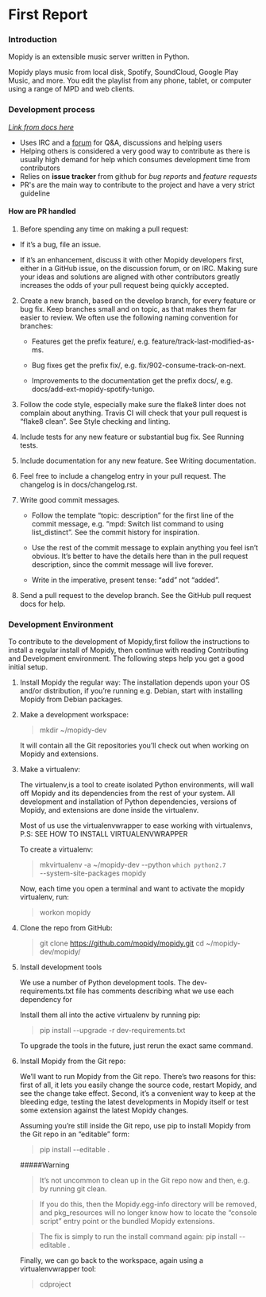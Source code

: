 # First Report

### Introduction
Mopidy is an extensible music server written in Python.

Mopidy plays music from local disk, Spotify, SoundCloud, Google Play Music, and more. You edit the playlist from any phone, tablet, or computer using a range of MPD and web clients.

### Development process

[*Link from docs here*](https://docs.mopidy.com/en/latest/contributing/)

- Uses IRC and a [forum](discuss.mopidy.com) for Q&A, discussions and helping users
- Helping others is considered a very good way to contribute as there is usually high demand for help which consumes development time from contributors
- Relies on **issue tracker** from github for *bug reports* and *feature requests*
- PR's are the main way to contribute to the project and have a very strict guideline

#### How are PR handled

1. Before spending any time on making a pull request:


  * If it’s a bug, file an issue.

  * If it’s an enhancement, discuss it with other Mopidy developers first, either in a GitHub issue, on the discussion forum, or on IRC. Making sure your ideas and solutions are aligned with other contributors greatly increases the odds of your pull request being quickly accepted.

2. Create a new branch, based on the develop branch, for every feature or bug fix. Keep branches small and on topic, as that makes them far easier to review. We often use the following naming convention for branches:

    * Features get the prefix feature/, e.g. feature/track-last-modified-as-ms.

    * Bug fixes get the prefix fix/, e.g. fix/902-consume-track-on-next.

    * Improvements to the documentation get the prefix docs/, e.g. docs/add-ext-mopidy-spotify-tunigo.

3. Follow the code style, especially make sure the flake8 linter does not complain about anything. Travis CI will check that your pull request is “flake8 clean”. See Style checking and linting.

4. Include tests for any new feature or substantial bug fix. See Running tests.

5. Include documentation for any new feature. See Writing documentation.

6. Feel free to include a changelog entry in your pull request. The changelog is in docs/changelog.rst.

7. Write good commit messages.

    * Follow the template “topic: description” for the first line of the commit message, e.g. “mpd: Switch list command to using list_distinct”. See the commit history for inspiration.

    * Use the rest of the commit message to explain anything you feel isn’t obvious. It’s better to have the details here than in the pull request description, since the commit message will live forever.

    * Write in the imperative, present tense: “add” not “added”.

8. Send a pull request to the develop branch. See the GitHub pull request docs for help.

### Development Environment
To contribute to the development of Mopidy,first follow the instructions to install a regular install of Mopidy, then continue with reading Contributing and Development environment.
The following steps help you get a good initial setup. 

1. Install Mopidy the regular way:
   The installation depends upon your OS and/or distribution, if you’re running e.g. Debian, start with installing Mopidy from Debian packages.

2. Make a development workspace:
   >mkdir ~/mopidy-dev
   
   It will contain all the Git repositories you’ll check out when working on Mopidy and extensions.
 
3. Make a virtualenv:
   
   The virtualenv,is a tool to create isolated Python environments, will wall off Mopidy and its dependencies from the rest of your system. All development and installation of Python dependencies, versions of Mopidy, and extensions are done inside the virtualenv.
  
   Most of us use the virtualenvwrapper to ease working with virtualenvs,
   P.S: SEE HOW TO INSTALL VIRTUALENVWRAPPER
   
   To create a virtualenv:
   >mkvirtualenv -a ~/mopidy-dev --python `which python2.7` \
   --system-site-packages mopidy
  
   Now, each time you open a terminal and want to activate the mopidy virtualenv, run:
   >workon mopidy

4. Clone the repo from GitHub:
   >git clone https://github.com/mopidy/mopidy.git
   >cd ~/mopidy-dev/mopidy/

5. Install development tools
   
   We use a number of Python development tools. The dev-requirements.txt file has comments describing what we use each dependency for
  
   Install them all into the active virtualenv by running pip:
   >pip install --upgrade -r dev-requirements.txt
   
   To upgrade the tools in the future, just rerun the exact same command.

6. Install Mopidy from the Git repo:
   
   We’ll want to run Mopidy from the Git repo. There’s two reasons for this: first of all, it lets you easily change the source code, restart Mopidy, and see the change take effect. Second, it’s a convenient way to keep at the bleeding edge, testing the latest developments in Mopidy itself or test some extension against the latest Mopidy changes.
  
   Assuming you’re still inside the Git repo, use pip to install Mopidy from the Git repo in an “editable” form:
   >pip install --editable .

   #####Warning
   >It’s not uncommon to clean up in the Git repo now and then, e.g. by running git clean.

   >If you do this, then the Mopidy.egg-info directory will be removed, and pkg_resources will no longer know how to locate the “console script” entry point or the bundled Mopidy extensions.

   >The fix is simply to run the install command again:
   >pip install --editable .

   Finally, we can go back to the workspace, again using a virtualenvwrapper tool:
   >cdproject
